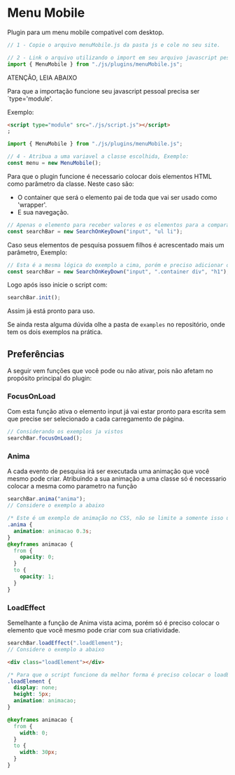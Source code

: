 # Menu Mobile

Plugin para um menu mobile compativel com desktop.

```js
// 1 - Copie o arquivo menuMobile.js da pasta js e cole no seu site.

// 2 - Link o arquivo utilizando o import em seu arquivo javascript pessoal, Exemplo:
import { MenuMobile } from "./js/plugins/menuMobile.js";
```

ATENÇÃO, LEIA ABAIXO

Para que a importação funcione seu javascript pessoal precisa ser ´type='module'.

Exemplo:

```html
<script type="module" src="./js/script.js"></script>
;
```

```js
import { MenuMobile } from "./js/plugins/menuMobile.js";

// 4 - Atribua a uma variavel a classe escolhida, Exemplo:
const menu = new MenuMobile();
```

Para que o plugin funcione é necessario colocar dois elementos HTML como parâmetro da classe. Neste caso são:

- O container que será o elemento pai de toda que vai ser usado como 'wrapper'.
- E sua navegação.

```js
// Apenas o elemento para receber valores e os elementos para a comparação
const searchBar = new SearchOnKeyDown("input", "ul li");
```

Caso seus elementos de pesquisa possuem filhos é acrescentado mais um parâmetro, Exemplo:

```js
// Esta é a mesma lógica do exemplo a cima, porém e preciso adicionar o tópico que deseja usarm como elemento de comparação
const searchBar = new SearchOnKeyDown("input", ".container div", "h1");
```

Logo após isso inicie o script com:

```js
searchBar.init();
```

Assim já está pronto para uso.

Se ainda resta alguma dúvida olhe a pasta de `examples` no repositório, onde tem os dois exemplos na prática.

## Preferências

A seguir vem funções que você pode ou não ativar, pois não afetam no propósito principal do plugin:

### FocusOnLoad

Com esta função ativa o elemento input já vai estar pronto para escrita sem que precise ser selecionado a cada carregamento de página.

```js
// Considerando os exemplos ja vistos
searchBar.focusOnLoad();
```

### Anima

A cada evento de pesquisa irá ser executada uma animação que você mesmo pode criar.
Atribuindo a sua animação a uma classe só é necessario colocar a mesma como parametro na função

```js
searchBar.anima("anima");
// Considere o exemplo a abaixo
```

```css
/* Este é um exemplo de animação no CSS, não se limite a somente isso use sua criatividade */
.anima {
  animation: animacao 0.3s;
}
@keyframes animacao {
  from {
    opacity: 0;
  }
  to {
    opacity: 1;
  }
}
```

### LoadEffect

Semelhante a função de Anima vista acima, porém só é preciso colocar o elemento que você mesmo pode criar com sua criatividade.

```js
searchBar.loadEffect(".loadElement");
// Considere o exemplo a abaixo
```

```html
<div class="loadElement"></div>
```

```css
/* Para que o script funcione da melhor forma é preciso colocar o loadElement como "display: none;" */
.loadElement {
  display: none;
  height: 5px;
  animation: animacao;
}

@keyframes animacao {
  from {
    width: 0;
  }
  to {
    width: 30px;
  }
}
```

